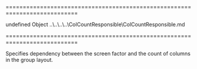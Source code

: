 <!--**
/*-------------------------------------------
    Auto-generated file. Do not modify.
-------------------------------------------

**-->
===========================================================================
<!--default-->undefined<!--/default-->
<!--type-->Object<!--/type-->
<!--inherits-->..\..\..\..\ColCountResponsible\ColCountResponsible.md<!--/inherits-->
===========================================================================

<!--shortDescription-->
Specifies dependency between the screen factor and the count of columns in the group layout.
<!--/shortDescription-->

<!--fullDescription-->

<!--/fullDescription-->
